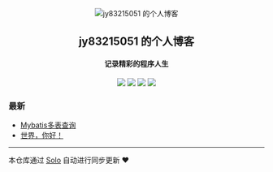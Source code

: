 <p align="center"><img alt="jy83215051 的个人博客" src="https://static.b3log.org/images/brand/solo-32.png"></p><h2 align="center">
jy83215051 的个人博客
</h2>

<h4 align="center">记录精彩的程序人生</h4>
<p align="center"><a title="jy83215051 的个人博客" target="_blank" href="https://github.com/jy83215051/solo-blog"><img src="https://img.shields.io/github/last-commit/jy83215051/solo-blog.svg?style=flat-square&color=FF9900"></a>
<a title="GitHub repo size in bytes" target="_blank" href="https://github.com/jy83215051/solo-blog"><img src="https://img.shields.io/github/repo-size/jy83215051/solo-blog.svg?style=flat-square"></a>
<a title="Solo Version" target="_blank" href="https://github.com/b3log/solo/releases"><img src="https://img.shields.io/badge/solo-3.6.7-f1e05a.svg?style=flat-square&color=blueviolet"></a>
<a title="Hits" target="_blank" href="https://github.com/b3log/hits"><img src="https://hits.b3log.org/jy83215051/solo-blog.svg"></a></p>

### 最新

* [Mybatis多表查询  ](http://www.zjjqc.top:8080/articles/2019/11/13/1573612599040.html)
* [世界，你好！](http://www.zjjqc.top:8080/hello-solo)



---

本仓库通过 [Solo](https://github.com/b3log/solo) 自动进行同步更新 ❤️ 